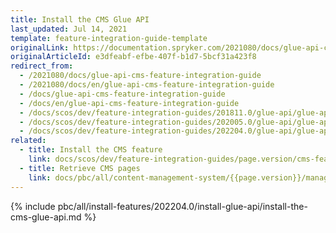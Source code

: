 ```yaml
---
title: Install the CMS Glue API
last_updated: Jul 14, 2021
template: feature-integration-guide-template
originalLink: https://documentation.spryker.com/2021080/docs/glue-api-cms-feature-integration-guide
originalArticleId: e3dfeabf-efbe-407f-b1d7-5bcf31a423f8
redirect_from:
  - /2021080/docs/glue-api-cms-feature-integration-guide
  - /2021080/docs/en/glue-api-cms-feature-integration-guide
  - /docs/glue-api-cms-feature-integration-guide
  - /docs/en/glue-api-cms-feature-integration-guide
  - /docs/scos/dev/feature-integration-guides/201811.0/glue-api/glue-api-cms-feature-integration.html
  - /docs/scos/dev/feature-integration-guides/202005.0/glue-api/glue-api-cms-feature-integration.html
  - /docs/scos/dev/feature-integration-guides/202204.0/glue-api/glue-api-cms-feature-integration.html  
related:
  - title: Install the CMS feature
    link: docs/scos/dev/feature-integration-guides/page.version/cms-feature-integration.html
  - title: Retrieve CMS pages
    link: docs/pbc/all/content-management-system/{{page.version}}/manage-using-glue-api/retrieve-cms-pages.html
---
```


{% include pbc/all/install-features/202204.0/install-glue-api/install-the-cms-glue-api.md %} <!-- To edit, see /_includes/pbc/all/install-features/202204.0/install-glue-api/install-the-cms-glue-api.md -->

